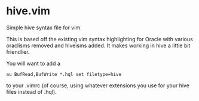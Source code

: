 hive.vim
========

Simple hive syntax file for vim.

This is based off the existing vim syntax highlighting for Oracle with various oraclisms removed and hiveisms added. It makes working in hive a little bit friendlier.

You will want to add a

`au BufRead,BufWrite *.hql set filetype=hive`

to your .vimrc (of course, using whatever extensions you use for your hive files instead of .hql).
